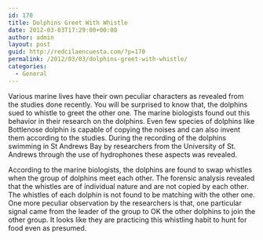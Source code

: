 ```yaml
---
id: 170
title: Dolphins Greet With Whistle
date: 2012-03-03T17:29:00+00:00
author: admin
layout: post
guid: http://redcilaencuesta.com/?p=170
permalink: /2012/03/03/dolphins-greet-with-whistle/
categories:
  - General
---
```

Various marine lives have their own peculiar characters as revealed from the studies done recently. You will be surprised to know that, the dolphins sued to whistle to greet the other one. The marine biologists found out this behavior in their research on the dolphins. Even few species of dolphins like Bottlenose dolphin is capable of copying the noises and can also invent them according to the studies. During the recording of the dolphins swimming in St Andrews Bay by researchers from the University of St. Andrews through the use of hydrophones these aspects was revealed.

According to the marine biologists, the dolphins are found to swap whistles when the group of dolphins meet each other. The forensic analysis revealed that the whistles are of individual nature and are not copied by each other. The whistles of each dolphin is not found to be matching with the other one. One more peculiar observation by the researchers is that, one particular signal came from the leader of the group to OK the other dolphins to join the other group. It looks like they are practicing this whistling habit to hunt for food even as presumed.